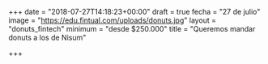 +++
date = "2018-07-27T14:18:23+00:00"
draft = true
fecha = "27 de julio"
image = "https://edu.fintual.com/uploads/donuts.jpg"
layout = "donuts_fintech"
minimum = "desde $250.000"
title = "Queremos mandar donuts a los de Nisum"

+++
